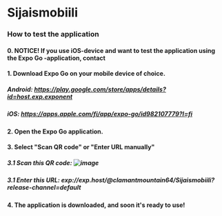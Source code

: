 # Sijaismobiili

### How to test the application

#### 0. NOTICE! If you use iOS-device and want to test the application using the Expo Go -application, contact 

#### 1. Download Expo Go on your mobile device of choice.

##### Android: https://play.google.com/store/apps/details?id=host.exp.exponent
##### iOS: https://apps.apple.com/fi/app/expo-go/id982107779?l=fi


#### 2. Open the Expo Go application.


#### 3. Select "Scan QR code" or "Enter URL manually"

##### 3.1 Scan this QR code: ![image](https://user-images.githubusercontent.com/71447366/214024784-a8417f49-3980-4996-a926-f55d0ec8e16b.png)

##### 3.1 Enter this URL: exp://exp.host/@clamantmountain64/Sijaismobiili?release-channel=default

#### 4. The application is downloaded, and soon it's ready to use!
